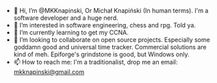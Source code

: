 - 👋 Hi, I’m @MKKnapinski, Or Michał Knapiński (In human terms). I'm a software developer and a huge nerd.
- 👀 I’m interested in software engineering, chess and rpg. Told ya.
- 🌱 I’m currently learning to get my CCNA.
- 💞️ I’m looking to collaborate on open source projects. Especially some goddamn good and universal time tracker. Commercial solutions are kind of meh. Epiforge's grindstone is good, but Windows only.
- 📫 How to reach me: I'm a traditionalist, drop me an email: mkknapinski@gmail.com
